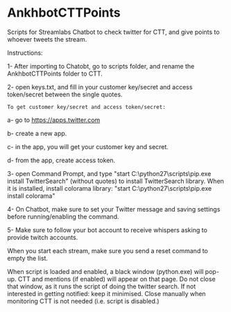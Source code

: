 # AnkhbotCTTPoints
Scripts for Streamlabs Chatbot to check twitter for CTT, and give points to whoever tweets the stream.

Instructions:


1- After importing to Chatobt, go to scripts folder, and rename the AnkhbotCTTPoints folder to CTT.

2- open keys.txt, and fill in your customer key/secret and access token/secret between the single quotes.

  	To get customer key/secret and access token/secret:
  
  a- go to https://apps.twitter.com
  
  b- create a new app.
  
  c- in the app, you will get your customer key and secret.
  
  d- from the app, create access token.
  
  
3- open Command Prompt, and type "start C:\python27\scripts\pip.exe install TwitterSearch" (without quotes) to install TwitterSearch library. When it is installed, install colorama library: "start C:\python27\scripts\pip.exe install colorama"

4- On Chatbot, make sure to set your Twitter message and saving settings before running/enabling the command.

5- Make sure to follow your bot account to receive whispers asking to provide twitch accounts.

When you start each stream, make sure you send a reset command to empty the list.

When script is loaded and enabled, a black window (python.exe) will pop-up. CTT and mentions (if enabled) will appear on that page. Do not close that window, as it runs the script of doing the twitter search. If not interested in getting notified: keep it minimised. Close manually when monitoring CTT is not needed (i.e. script is disabled.) 
